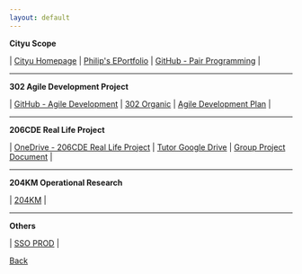 ```yaml
---
layout: default
---
```


<html>

<body>

<p><B>Cityu Scope</B></p>
| <a href="https://www.cityu.edu.hk/" target="_blank">Cityu Homepage</a>
| <a href="https://sites.google.com/view/300add2019itb203" target="_blank">Philip's EPortfolio</a>
| <a href="https://github.com/wawa1991/pairprogramming" target="_blank">GitHub - Pair Programming</a> |
<hr>

<p><B>302 Agile Development Project</B></p>
| <a href="https://github.com/cu302cemgp3/302CEM" target="_blank">GitHub - Agile Development</a>
| <a href="https://302.winkoxd.com/" target="_blank">302 Organic</a>
| <a href="https://portland-my.sharepoint.com/:x:/g/personal/hwhui8-c_ad_cityu_edu_hk/EXFKFcyGFm1Ms89gjKTg1nIBUc6SOF0DFg-4oc-lk6igwg?e=rNZA9R" target="_blank">Agile Development Plan</a> |
<hr>
    
<p><B>206CDE Real Life Project</B></p>
| <a href="https://portland-my.sharepoint.com/:f:/g/personal/hwhui8-c_ad_cityu_edu_hk/EoSDAIK92aVJuIiHAcQaZ9kBnEV46UJEFX31MZJRrurZDQ?e=q7szto" target="_blank">OneDrive - 206CDE Real Life Project</a>
| <a href="https://goo.gl/vR2qjr" target="_blank">Tutor Google Drive</a>
| <a href="https://drive.google.com/drive/folders/1fVN5XhPmD7JvsYRG9kzzEJalorQTsvnz" target="_blank">Group Project Document</a> |
<hr>
    
<p><B>204KM Operational Research</B></p>
| <a href="http://personal.cityu.edu.hk/~dcccclau/or/" target="_blank">204KM</a> |
<hr>
<p><B>Others</B></p>
| <a href="http://ebusiness.schenker.com.hk/SSO/login.html" target="_blank">SSO PROD</a> |

</body>
</html>

[Back](./)
